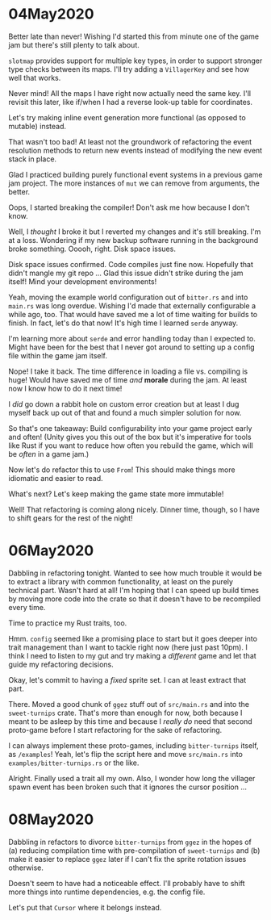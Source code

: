 # 04May2020

Better late than never! Wishing I'd started this from minute one of the game jam but there's still plenty to talk about.

`slotmap` provides support for multiple key types, in order to support stronger type checks between its maps. I'll try adding a `VillagerKey` and see how well that works.

Never mind! All the maps I have right now actually need the same key. I'll revisit this later, like if/when I had a reverse look-up table for coordinates.

Let's try making inline event generation more functional (as opposed to mutable) instead.

That wasn't too bad! At least not the groundwork of refactoring the event resolution methods to return new events instead of modifying the new event stack in place.

Glad I practiced building purely functional event systems in a previous game jam project. The more instances of `mut` we can remove from arguments, the better.

Oops, I started breaking the compiler! Don't ask me how because I don't know.

Well, I _thought_ I broke it but I reverted my changes and it's still breaking. I'm at a loss. Wondering if my new backup software running in the background broke something. Ooooh, right. Disk space issues.

Disk space issues confirmed. Code compiles just fine now. Hopefully that didn't mangle my git repo ... Glad this issue didn't strike during the jam itself! Mind your development environments!

Yeah, moving the example world configuration out of `bitter.rs` and into `main.rs` was long overdue. Wishing I'd made that externally configurable a while ago, too. That would have saved me a lot of time waiting for builds to finish. In fact, let's do that now! It's high time I learned `serde` anyway.

I'm learning more about `serde` and error handling today than I expected to. Might have been for the best that I never got around to setting up a config file within the game jam itself.

Nope! I take it back. The time difference in loading a file vs. compiling is huge! Would have saved me of time _and_ **morale** during the jam. At least now I know how to do it next time!

I _did_ go down a rabbit hole on custom error creation but at least I dug myself back up out of that and found a much simpler solution for now.

So that's one takeaway: Build configurability into your game project early and often! (Unity gives you this out of the box but it's imperative for tools like Rust if you want to reduce how often you rebuild the game, which will be _often_ in a game jam.)

Now let's do refactor this to use `From`! This should make things more idiomatic and easier to read.

What's next? Let's keep making the game state more immutable!

Well! That refactoring is coming along nicely. Dinner time, though, so I have to shift gears for the rest of the night!

# 06May2020

Dabbling in refactoring tonight. Wanted to see how much trouble it would be to extract a library with common functionality, at least on the purely technical part. Wasn't hard at all! I'm hoping that I can speed up build times by moving more code into the crate so that it doesn't have to be recompiled every time.

Time to practice my Rust traits, too.

Hmm. `config` seemed like a promising place to start but it goes deeper into trait management than I want to tackle right now (here just past 10pm). I think I need to listen to my gut and try making a _different_ game and let that guide my refactoring decisions.

Okay, let's commit to having a _fixed_ sprite set. I can at least extract that part.

There. Moved a good chunk of `ggez` stuff out of `src/main.rs` and into the `sweet-turnips` crate. That's more than enough for now, both because I meant to be asleep by this time and because I _really do_ need that second proto-game before I start refactoring for the sake of refactoring.

I can always implement these proto-games, including `bitter-turnips` itself, as `/examples`! Yeah, let's flip the script here and move `src/main.rs` into `examples/bitter-turnips.rs` or the like.

Alright. Finally used a trait all my own. Also, I wonder how long the villager spawn event has been broken such that it ignores the cursor position ...

# 08May2020

Dabbling in refactors to divorce `bitter-turnips` from `ggez` in the hopes of (a) reducing compilation time with pre-compilation of `sweet-turnips` and (b) make it easier to replace `ggez` later if I can't fix the sprite rotation issues otherwise.

Doesn't seem to have had a noticeable effect. I'll probably have to shift more things into runtime dependencies, e.g. the config file.

Let's put that `Cursor` where it belongs instead.
